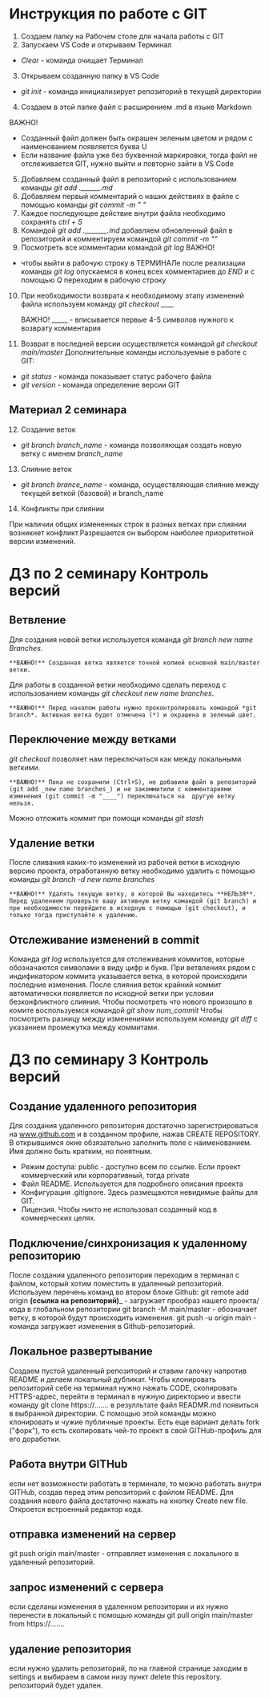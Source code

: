 # Инструкция по работе с GIT 

1. Создаем папку на Рабочем столе для начала работы с GIT
2. Запускаем VS Code и открываем Терминал 
* *Clear* - команда очищает Терминал
3. Открываем созданную папку в VS Code
* *git init* - команда инициализирует репозиторий в текущей директории
4. Создаем в этой папке файл с расширением .md в языке Markdown

ВАЖНО! 
* Созданный файл должен быть окрашен зеленым цветом и рядом с наименованием появляется буква U
* Если название файла уже без буквенной маркировки, тогда файл не отслеживается GIT, нужно выйти и повторно зайти в VS Code
5. Добавляем созданный файл в репозиторий с использованием команды *git add .\______.md*
6. Добавляем первый комментарий о наших действиях в файле с помощью команды *git commit -m " "*
7. Каждое последующее действие внутри файла необходимо сохранять *ctrl + S*
8. Командой *git add .\_______.md* добавляем обновленный файл в репозиторий и комментируем командой *git commit -m ""*
9. Посмотреть все комментарии командой *git log*
ВАЖНО! 
* чтобы выйти в рабочую строку в ТЕРМИНАЛе после реализации команды *git log* опускаемся в конец всех комментариев до *END* и с помощью *Q* переходим в рабочую строку
10. При необходимости возврата к необходимому этапу изменений файла используем команду *git checkout ____* 

     ВАЖНО! _____ - вписывается первые 4-5 символов нужного к возврату комментария
 11. Возврат в последней версии осуществляется командой *git checkout main/master*
 Дополнительные команды используемые в работе с GIT:
 * *git status* - команда показывает статус рабочего файла
 * *git version* - команда определение версии GIT
 
## Материал 2 семинара 

12. Создание веток
* *git branch branch_name* - команда позволяющая создать новую ветку с именем *branch_name*

13. Слияние веток

* *git branch brance_name* - команда, осуществляющая слияние между текущей веткой (базовой) и branch_name

14. Конфликты при слиянии

При наличии общих измененных строк в разных ветках при слиянии возникнет конфликт.Разрешается он выбором наиболее приоритетной версии изменений.

# ДЗ по 2 семинару Контроль версий
## Ветвление 

Для создания новой ветки используется команда *git branch _new name Branches_*. 

    **ВАЖНО!** Созданная ветка является точной копией основной main/master ветки.

Для работы в созданной ветки необходимо сделать переход с использованием команды *git checkout _new name branches_*.

    **ВАЖНО!** Перед началом работы нужно проконтролировать командой *git branch*. Активная ветка будет отмечена (*) и окрашена в зеленый цвет.

## Переключение между ветками

*git checkout* позволяет нам переключаться как между локальными веткими. 

    **ВАЖНО!** Пока не сохранили (Ctrl+S), не добавили файл в репозиторий (git add _new name branches_) и не закоммитили с комментариями изменения (git commit -m "____") переключаться на  другую ветку нельзя.
Можно отложить коммит при помощи команды *git stash* 

## Удаление ветки

После сливания каких-то изменений из рабочей ветки в исходную версию проекта, отработанную ветку необходимо удалить с помощью команды *git branch -d _new name branches_*

    **ВАЖНО!** Удалять текущую ветку, в которой Вы находитесь **НЕЛЬЗЯ**. Перед удалением проверьте вашу активную ветку командой (git branch) и при необходимости перейдите в исходную с помощью (git checkout), и только тогда приступайте к удалению.
    
## Отслеживание изменений в commit

Команда *git log* используется для отслеживания коммитов, которые обозначаются символами в виду цифр и букв. При ветвлениях рядом с индификатором коммита указывается ветка, в которой происходили последние изменения. После слияния веток крайний коммит автоматически появляется по исходной ветки при условии безконфликтного слияния.
Чтобы посмотреть что нового произошло в комите воспользуемся командой *git show _num_commit_* 
Чтобы посмотреть разницу между изменениями используем команду *git diff* с указанием промежутка между коммитами.

# ДЗ по семинару 3 Контроль версий

## Создание удаленного репозитория

Для создания удаленного репозитория достаточно зарегистрироваться на www.github.com и в созданном профиле, нажав CREATE REPOSITORY. В открывшимся окне обзязательно заполнить поле с наименованием. Имя должно быть кратким, но понятным.
* Режим доступа: public - доступно всем по ссылке. Если проект коммерческий или корпоративный, тогда private
* Файл README. Используется для подробного описания проекта
* Конфигурация .gitignore. Здесь размещаются невидимые файлы для GIT.
* Лицензия. Чтобы никто не использовал созданный код в коммерческих целях.

## Подключение/синхронизация к удаленному репозиторию

После создания удаленного репозитория переходим в терминал с файлом, который хотим поместить в удаленный репозиторий.
Используем перечень команд во втором блоке Github:
git remote add origin __(ссылка на репозиторий)___ - загружает прообраз нашего проекта/кода в глобальном репозитории 
git branch -M main/master - обозначает ветку, в которой будут происходить изменения.
git push -u origin main - команда загружает изменения в Github-репозиторий.

## Локальное развертывание 

Создаем пустой удаленный репозиторий и ставим галочку напротив README и делаем локальный дубликат.
Чтобы клонировать репозиторий себе на терминал нужно нажать CODE, скопировать HTTPS-адрес, перейти в терминал в нужную директорию и ввести команду git clone https://....... в резулльтате файл READMR.md появиться в выбранной директории.
С помощью этой команды можно клонировать и чужие публичные проекты.
Есть еще вариант делать fork ("форк"), то есть скопировать чей-то проект в свой GITHub-профиль для его доработки.

## Работа внутри GITHub

если нет возможности работать в терминале, то можно работать внутри GITHub, создав перед этим репозиторий с файлом README.
Для создания нового файла достаточно нажать на кнопку Create new file. Откроется встроенный редактор кода.

## отправка изменений на сервер 

git push origin main/master - отправляет изменения с локального в удаленный репозиторий. 

## запрос изменений с сервера 

если сделаны изменения в удаленном репозитории и их нужно перенести в локальный с помощью команды git pull origin main/master from https://.......

## удаление репозитория 

если нужно удалить репозиторий, по на главной странице заходим в settings и выбираем в самом низу пункт delete this repository.
репозиторий будет удален.
